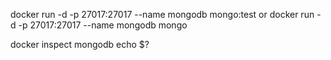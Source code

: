 docker run -d -p 27017:27017 --name mongodb mongo:test
or
docker run -d -p 27017:27017 --name mongodb mongo

docker inspect mongodb
echo $?
